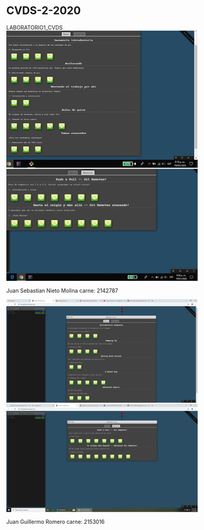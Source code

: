 # CVDS-2-2020
LABORATORIO1_CVDS
![](Imagenes/mainSebastianNieto.PNG)
![](Imagenes/remoteSebastianNieto.PNG)

Juan Sebastian Nieto Molina carne: 2142787

![](Imagenes/JuanRomero_Main.png)
![](Imagenes/JuanRomero_Remote.png)

Juan Guillermo Romero carne: 2153016
